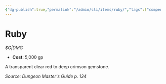 ```yaml
---
{"dg-publish":true,"permalink":"/admin/cli/items/ruby/","tags":["compendium/src/5e/dmg","item/gear/g-dmg"],"updated":"2025-01-11T15:32:19.965+00:00"}
---
```


# Ruby
*$G|DMG*  

- **Cost**: 5,000 gp

A transparent clear red to deep crimson gemstone.

*Source: Dungeon Master's Guide p. 134*